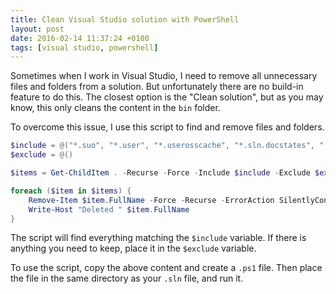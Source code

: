 ```yaml
---
title: Clean Visual Studio solution with PowerShell
layout: post
date: 2016-02-14 11:37:24 +0100
tags: [visual studio, powershell]
---
```

Sometimes when I work in Visual Studio, I need to remove all unnecessary files and folders from a solution. But unfortunately there are no build-in feature to do this. The closest option is the "Clean solution", but as you may know, this only cleans the content in the `bin` folder.

To overcome this issue, I use this script to find and remove files and folders.

```powershell
$include = @("*.suo", "*.user", "*.userosscache", "*.sln.docstates", ".vs", "bin", "obj", "build")
$exclude = @()

$items = Get-ChildItem . -Recurse -Force -Include $include -Exclude $exclude

foreach ($item in $items) {
    Remove-Item $item.FullName -Force -Recurse -ErrorAction SilentlyContinue
    Write-Host "Deleted " $item.FullName
}
```

The script will find everything matching the `$include` variable. If there is anything you need to keep, place it in the `$exclude` variable.

To use the script, copy the above content and create a `.ps1` file. Then place the file in the same directory as your `.sln` file, and run it.
